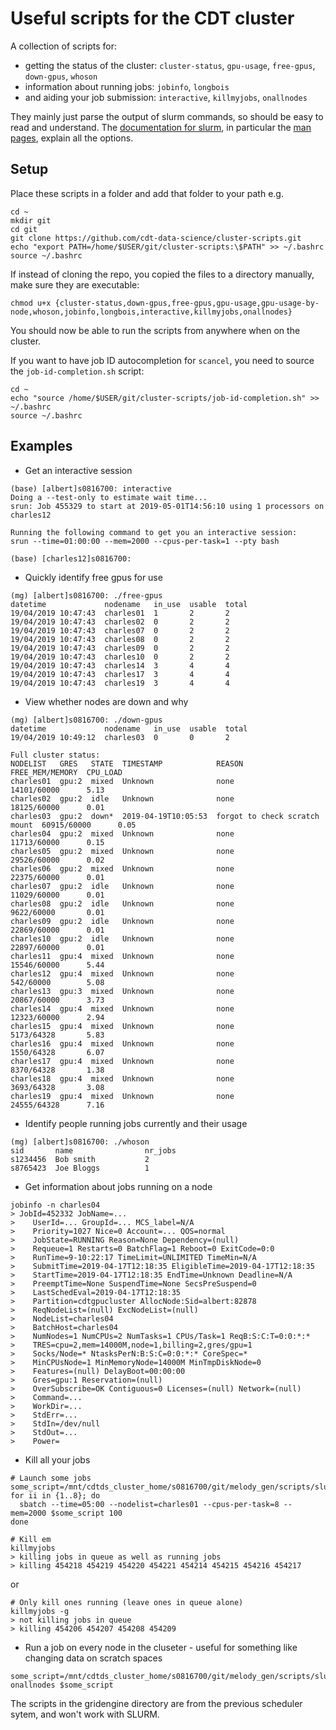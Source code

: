 # Useful scripts for the CDT cluster

A collection of scripts for:
* getting the status of the cluster: `cluster-status`, `gpu-usage`, `free-gpus`, `down-gpus`, `whoson`
* information about running jobs: `jobinfo`, `longbois`
* and aiding your job submission: `interactive`, `killmyjobs`, `onallnodes`

They mainly just parse the output of slurm commands, so should be easy to read and understand. The [documentation for slurm](https://slurm.schedmd.com/), in particular the [man pages](https://slurm.schedmd.com/man_index.html), explain all the options.

## Setup

Place these scripts in a folder and add that folder to your path e.g.

```{bash}
cd ~
mkdir git
cd git
git clone https://github.com/cdt-data-science/cluster-scripts.git
echo "export PATH=/home/$USER/git/cluster-scripts:\$PATH" >> ~/.bashrc
source ~/.bashrc
```

If instead of cloning the repo, you copied the files to a directory manually, make sure they are executable:
```{bash}
chmod u+x {cluster-status,down-gpus,free-gpus,gpu-usage,gpu-usage-by-node,whoson,jobinfo,longbois,interactive,killmyjobs,onallnodes} 
```

You should now be able to run the scripts from anywhere when on the cluster.

If you want to have job ID autocompletion for `scancel`, you need to source the `job-id-completion.sh` script:

```{bash}
cd ~
echo "source /home/$USER/git/cluster-scripts/job-id-completion.sh" >> ~/.bashrc
source ~/.bashrc
```

## Examples

* Get an interactive session
```
(base) [albert]s0816700: interactive
Doing a --test-only to estimate wait time...
srun: Job 455329 to start at 2019-05-01T14:56:10 using 1 processors on charles12

Running the following command to get you an interactive session:
srun --time=01:00:00 --mem=2000 --cpus-per-task=1 --pty bash

(base) [charles12]s0816700: 
```

* Quickly identify free gpus for use
```
(mg) [albert]s0816700: ./free-gpus 
datetime             nodename   in_use  usable  total
19/04/2019 10:47:43  charles01  1       2       2
19/04/2019 10:47:43  charles02  0       2       2
19/04/2019 10:47:43  charles07  0       2       2
19/04/2019 10:47:43  charles08  0       2       2
19/04/2019 10:47:43  charles09  0       2       2
19/04/2019 10:47:43  charles10  0       2       2
19/04/2019 10:47:43  charles14  3       4       4
19/04/2019 10:47:43  charles17  3       4       4
19/04/2019 10:47:43  charles19  3       4       4
```

* View whether nodes are down and why
```
(mg) [albert]s0816700: ./down-gpus 
datetime             nodename   in_use  usable  total
19/04/2019 10:49:12  charles03  0       0       2

Full cluster status:
NODELIST   GRES   STATE  TIMESTAMP            REASON                         FREE_MEM/MEMORY  CPU_LOAD
charles01  gpu:2  mixed  Unknown              none                           14101/60000      5.13
charles02  gpu:2  idle   Unknown              none                           18125/60000      0.01
charles03  gpu:2  down*  2019-04-19T10:05:53  forgot to check scratch mount  60915/60000      0.05
charles04  gpu:2  mixed  Unknown              none                           11713/60000      0.15
charles05  gpu:2  mixed  Unknown              none                           29526/60000      0.02
charles06  gpu:2  mixed  Unknown              none                           22375/60000      0.01
charles07  gpu:2  idle   Unknown              none                           11029/60000      0.01
charles08  gpu:2  idle   Unknown              none                           9622/60000       0.01
charles09  gpu:2  idle   Unknown              none                           22869/60000      0.01
charles10  gpu:2  idle   Unknown              none                           22897/60000      0.01
charles11  gpu:4  mixed  Unknown              none                           15546/60000      5.44
charles12  gpu:4  mixed  Unknown              none                           542/60000        5.08
charles13  gpu:3  mixed  Unknown              none                           20867/60000      3.73
charles14  gpu:4  mixed  Unknown              none                           12323/60000      2.94
charles15  gpu:4  mixed  Unknown              none                           5173/64328       5.83
charles16  gpu:4  mixed  Unknown              none                           1550/64328       6.07
charles17  gpu:4  mixed  Unknown              none                           8370/64328       1.38
charles18  gpu:4  mixed  Unknown              none                           3693/64328       3.08
charles19  gpu:4  mixed  Unknown              none                           24555/64328      7.16
```

* Identify people running jobs currently and their usage
```
(mg) [albert]s0816700: ./whoson
sid       name                nr_jobs
s1234456  Bob smith           2
s8765423  Joe Bloggs          1
```

* Get information about jobs running on a node
```
jobinfo -n charles04
> JobId=452332 JobName=...
>    UserId=... GroupId=... MCS_label=N/A
>    Priority=1027 Nice=0 Account=... QOS=normal
>    JobState=RUNNING Reason=None Dependency=(null)
>    Requeue=1 Restarts=0 BatchFlag=1 Reboot=0 ExitCode=0:0
>    RunTime=9-10:22:17 TimeLimit=UNLIMITED TimeMin=N/A
>    SubmitTime=2019-04-17T12:18:35 EligibleTime=2019-04-17T12:18:35
>    StartTime=2019-04-17T12:18:35 EndTime=Unknown Deadline=N/A
>    PreemptTime=None SuspendTime=None SecsPreSuspend=0
>    LastSchedEval=2019-04-17T12:18:35
>    Partition=cdtgpucluster AllocNode:Sid=albert:82878
>    ReqNodeList=(null) ExcNodeList=(null)
>    NodeList=charles04
>    BatchHost=charles04
>    NumNodes=1 NumCPUs=2 NumTasks=1 CPUs/Task=1 ReqB:S:C:T=0:0:*:*
>    TRES=cpu=2,mem=14000M,node=1,billing=2,gres/gpu=1
>    Socks/Node=* NtasksPerN:B:S:C=0:0:*:* CoreSpec=*
>    MinCPUsNode=1 MinMemoryNode=14000M MinTmpDiskNode=0
>    Features=(null) DelayBoot=00:00:00
>    Gres=gpu:1 Reservation=(null)
>    OverSubscribe=OK Contiguous=0 Licenses=(null) Network=(null)
>    Command=...
>    WorkDir=...
>    StdErr=...
>    StdIn=/dev/null
>    StdOut=...
>    Power=
```

* Kill all your jobs
```
# Launch some jobs
some_script=/mnt/cdtds_cluster_home/s0816700/git/melody_gen/scripts/slurm_blankjob.sh
for ii in {1..8}; do 
  sbatch --time=05:00 --nodelist=charles01 --cpus-per-task=8 --mem=2000 $some_script 100
done
```

```
# Kill em
killmyjobs
> killing jobs in queue as well as running jobs
> killing 454218 454219 454220 454221 454214 454215 454216 454217
```

or

```
# Only kill ones running (leave ones in queue alone)
killmyjobs -g
> not killing jobs in queue
> killing 454206 454207 454208 454209
```

* Run a job on every node in the cluseter - useful for something like changing data on scratch spaces
```
some_script=/mnt/cdtds_cluster_home/s0816700/git/melody_gen/scripts/slurm_diskspace.sh
onallnodes $some_script
```

The scripts in the gridengine directory are from the previous scheduler sytem, and won't work with SLURM.
